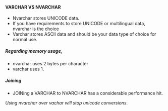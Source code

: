 #### VARCHAR VS NVARCHAR

* Nvarchar stores UNICODE data.
* If you have requirements to store UNICODE or multilingual data, nvarchar is the choice
* Varchar stores ASCII data and should be your data type of choice for normal use.

##### Regarding memory usage, 
* nvarchar uses 2 bytes per character
* varchar uses 1.

##### Joining 
* JOINing a VARCHAR to NVARCHAR has a considerable performance hit.

*Using nvarchar over vachar will stop unicode conversions.*
